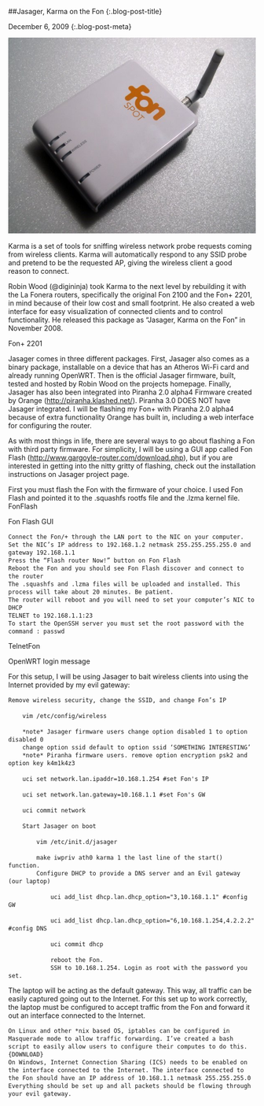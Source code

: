 ##Jasager, Karma on the Fon {:.blog-post-title}

December 6, 2009
{:.blog-post-meta}


![Alt fon](/static/img/LaFonera_Hardware_LaFoneraPlus.jpg)

Karma is a set of tools for sniffing wireless network probe requests coming from wireless clients. Karma will automatically respond to any SSID probe and pretend to be the requested AP, giving the wireless client a good reason to connect.

Robin Wood (@digininja) took Karma to the next level by rebuilding it with the La Fonera routers, specifically the original Fon 2100 and the Fon+ 2201, in mind because of their low cost and small footprint. He also created a web interface for easy visualization of connected clients and to control functionality. He released this package as “Jasager, Karma on the Fon” in November 2008.

Fon+ 2201

Jasager comes in three different packages. First, Jasager also comes as a binary package, installable on a device that has an Atheros Wi-Fi card and already running OpenWRT.  Then is the official Jasager firmware, built, tested and hosted by Robin Wood on the projects homepage. Finally, Jasager has also been integrated into Piranha 2.0 alpha4 Firmware created by Orange (http://piranha.klashed.net/). Piranha 3.0 DOES NOT have Jasager integrated. I will be flashing my Fon+ with Piranha 2.0 alpha4 because of extra functionality Orange has built in, including a web interface for configuring the router.

As with most things in life, there are several ways to go about flashing a Fon with third party firmware. For simplicity, I will be using a GUI app called Fon Flash (http://www.gargoyle-router.com/download.php), but if you are interested in getting into the nitty gritty of flashing, check out the installation instructions on Jasager project page.

First you must flash the Fon with the firmware of your choice. I used Fon Flash and pointed it to the .squashfs rootfs file and the .lzma kernel file.
FonFlash

Fon Flash GUI

    Connect the Fon/+ through the LAN port to the NIC on your computer.
    Set the NIC’s IP address to 192.168.1.2 netmask 255.255.255.255.0 and gateway 192.168.1.1
    Press the “Flash router Now!” button on Fon Flash
    Reboot the Fon and you should see Fon Flash discover and connect to the router
    The .squashfs and .lzma files will be uploaded and installed. This process will take about 20 minutes. Be patient.
    The router will reboot and you will need to set your computer’s NIC to DHCP
    TELNET to 192.168.1.1:23
    To start the OpenSSH server you must set the root password with the command : passwd

TelnetFon

OpenWRT login message

For this setup, I will be using Jasager to bait wireless clients into using the Internet provided by my evil gateway:

    Remove wireless security, change the SSID, and change Fon’s IP

        vim /etc/config/wireless

        *note* Jasager firmware users change option disabled 1 to option disabled 0
        change option ssid default to option ssid ‘SOMETHING INTERESTING’
        *note* Piranha firmware users. remove option encryption psk2 and option key k4m1k4z3

        uci set network.lan.ipaddr=10.168.1.254 #set Fon's IP

        uci set network.lan.gateway=10.168.1.1 #set Fon's GW

        uci commit network

        Start Jasager on boot

            vim /etc/init.d/jasager

            make iwpriv ath0 karma 1 the last line of the start() function.
            Configure DHCP to provide a DNS server and an Evil gateway (our laptop)

                uci add_list dhcp.lan.dhcp_option="3,10.168.1.1" #config GW

                uci add_list dhcp.lan.dhcp_option="6,10.168.1.254,4.2.2.2" #config DNS

                uci commit dhcp

                reboot the Fon.
                SSH to 10.168.1.254. Login as root with the password you set.

The laptop will be acting as the default gateway. This way, all traffic can be easily captured going out to the Internet. For this set up to work correctly, the laptop must be configured to accept traffic from the Fon and forward it out an interface connected to the Internet.

    On Linux and other *nix based OS, iptables can be configured in Masquerade mode to allow traffic forwarding. I’ve created a bash script to easily allow users to configure their computes to do this. {DOWNLOAD}
    On Windows, Internet Connection Sharing (ICS) needs to be enabled on the interface connected to the Internet. The interface connected to the Fon should have an IP address of 10.168.1.1 netmask 255.255.255.0
    Everything should be set up and all packets should be flowing through your evil gateway.

